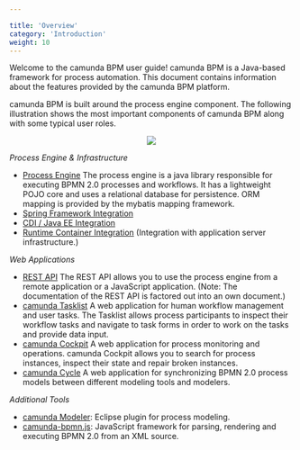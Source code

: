 ```yaml
---

title: 'Overview'
category: 'Introduction'
weight: 10
---
```



Welcome to the camunda BPM user guide! camunda BPM is a Java-based framework for process automation. This document contains information about the features provided by the camunda BPM platform.

camunda BPM is built around the process engine component. The following illustration shows the most important components of camunda BPM along with some typical user roles.

<center>
  <img class="img-responsive" src="ref:asset:/assets/img/architecture-overview.png"/>
</center>

*Process Engine & Infrastructure*

*   [Process Engine](ref:#process-engine) The process engine is a java library responsible for executing BPMN 2.0 processes and workflows. It has a lightweight POJO core and uses a relational database for persistence. ORM mapping is provided by the mybatis mapping framework.
*   [Spring Framework Integration](ref:#spring-framework-integration)
*   [CDI / Java EE Integration](ref:#cdi-and-java-ee-integration)
*   [Runtime Container Integration](ref:#runtime-container-integration) (Integration with application server infrastructure.)

*Web Applications*

*   [REST API](ref:/api-references/rest/) The REST API allows you to use the process engine from a remote application or a JavaScript application. (Note: The documentation of the REST API is factored out into an own document.)
*   [camunda Tasklist](ref:#tasklist) A web application for human workflow management and user tasks. The Tasklist allows process participants to inspect their workflow tasks and navigate to task forms in order to work on the tasks and provide data input.
*   [camunda Cockpit](ref:#cockpit) A web application for process monitoring and operations. camunda Cockpit allows you to search for process instances, inspect their state and repair broken instances.
*   [camunda Cycle](ref:#cycle) A web application for synchronizing BPMN 2.0 process models between different modeling tools and modelers.

*Additional Tools*

*   [camunda Modeler](http://camunda.org/features/modeler.html): Eclipse plugin for process modeling.
*   [camunda-bpmn.js](https://github.com/camunda/camunda-bpmn.js): JavaScript framework for parsing, rendering and executing BPMN 2.0 from an XML source.
